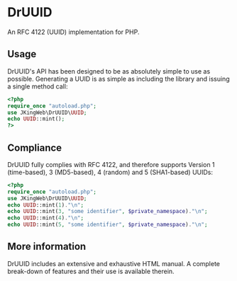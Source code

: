 DrUUID
======
An RFC 4122 (UUID) implementation for PHP.
  
Usage
-----
DrUUID's API has been designed to be as absolutely simple to use as possible.  Generating a UUID is as simple as including the library and issuing a single method call:

```php
<?php
require_once "autoload.php";
use JKingWeb\DrUUID\UUID;
echo UUID::mint();
?>
```

Compliance
----------
DrUUID fully complies with RFC 4122, and therefore supports Version 1 (time-based), 3 (MD5-based), 4 (random) and 5 (SHA1-based) UUIDs:

```php
<?php
require_once "autoload.php";
use JKingWeb\DrUUID\UUID;
echo UUID::mint(1)."\n";
echo UUID::mint(3, "some identifier", $private_namespace)."\n";
echo UUID::mint(4)."\n";
echo UUID::mint(5, "some identifier", $private_namespace)."\n";
```

More information
----------------

DrUUID includes an extensive and exhaustive HTML manual.  A complete break-down of features and their use is available therein.
